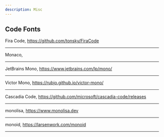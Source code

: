 ```yaml
---
description: Misc
---
```


## Code Fonts 

Fira Code, https://github.com/tonsky/FiraCode

---

Monaco, 

---

JetBrains Mono, https://www.jetbrains.com/lp/mono/

---

Victor Mono, https://rubjo.github.io/victor-mono/

---

Cascadia Code,  https://github.com/microsoft/cascadia-code/releases

---

monolisa, https://www.monolisa.dev

---

monoid, https://larsenwork.com/monoid

---

